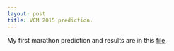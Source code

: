 ```yaml
---
layout: post
title: VCM 2015 prediction.
---
```


My first marathon prediction and results are in this [file](https://github.com/johnstantongeddes/RacePerformancePredictor/blob/master/RacePerformancePredictor.md).
